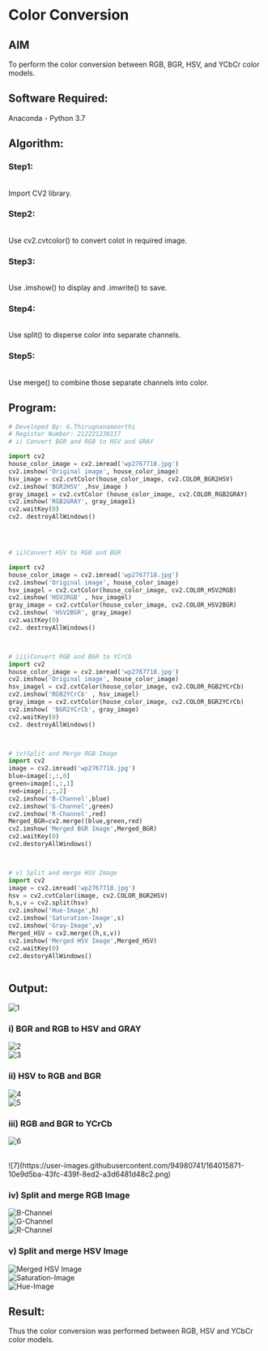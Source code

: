 # Color Conversion
## AIM
To perform the color conversion between RGB, BGR, HSV, and YCbCr color models.

## Software Required:
Anaconda - Python 3.7
## Algorithm:
### Step1:
<br>
Import CV2 library.

### Step2:
<br>
Use cv2.cvtcolor() to convert colot in required image.

### Step3:
<br>
Use .imshow() to display and .imwrite() to save.

### Step4:
<br>
Use split() to disperse color into separate channels.

### Step5:
<br>
Use merge() to combine those separate channels into color.

## Program:
```python
# Developed By: G.Thirugnanamoorthi
# Register Number: 212221230117
# i) Convert BGR and RGB to HSV and GRAY

import cv2
house_color_image = cv2.imread('wp2767718.jpg')
cv2.imshow('Original image', house_color_image)
hsv_image = cv2.cvtColor(house_color_image, cv2.COLOR_BGR2HSV)
cv2.imshow('BGR2HSV' ,hsv_image )
gray_image1 = cv2.cvtColor (house_color_image, cv2.COLOR_RGB2GRAY)
cv2.imshow('RGB2GRAY', gray_image1)
cv2.waitKey(0)
cv2. destroyAllWindows()




# ii)Convert HSV to RGB and BGR

import cv2
house_color_image = cv2.imread('wp2767718.jpg')
cv2.imshow('Original image', house_color_image)
hsv_imagel = cv2.cvtColor(house_color_image, cv2.COLOR_HSV2RGB)
cv2.imshow('HSV2RGB' , hsv_imagel)
gray_image = cv2.cvtColor(house_color_image, cv2.COLOR_HSV2BGR)
cv2.imshow( 'HSV2BGR', gray_image)
cv2.waitKey(0)
cv2. destroyAllWindows()



# iii)Convert RGB and BGR to YCrCb
import cv2
house_color_image = cv2.imread('wp2767718.jpg')
cv2.imshow('Original image', house_color_image)
hsv_imagel = cv2.cvtColor(house_color_image, cv2.COLOR_RGB2YCrCb)
cv2.imshow('RGB2YCrCb' , hsv_imagel)
gray_image = cv2.cvtColor(house_color_image, cv2.COLOR_BGR2YCrCb)
cv2.imshow( 'BGR2YCrCb', gray_image)
cv2.waitKey(0)
cv2. destroyAllWindows()



# iv)Split and Merge RGB Image
import cv2
image = cv2.imread('wp2767718.jpg')
blue=image[:,:,0]
green=image[:,:,1]
red=image[:,:,2]
cv2.imshow('B-Channel',blue)
cv2.imshow('G-Channel',green)
cv2.imshow('R-Channel',red)
Merged_BGR=cv2.merge((blue,green,red)
cv2.imshow('Merged BGR Image',Merged_BGR)
cv2.waitKey(0)
cv2.destoryAllWindows()



# v) Split and merge HSV Image
import cv2
image = cv2.imread('wp2767718.jpg')
hsv = cv2.cvtColor(image, cv2.COLOR_BGR2HSV)
h,s,v = cv2.split(hsv)
cv2.imshow('Hue-Image',h)
cv2.imshow('Saturation-Image',s)
cv2.imshow('Gray-Image',v)
Merged_HSV = cv2.merge((h,s,v))
cv2.imshow('Merged HSV Image',Merged_HSV)
cv2.waitKey(0)
cv2.destoryAllWindows()



```
## Output:
![1](https://user-images.githubusercontent.com/94980741/164015571-985fb8b4-08e1-4138-adb8-98781753c56c.png)

### i) BGR and RGB to HSV and GRAY
![2](https://user-images.githubusercontent.com/94980741/164015378-7ff04fed-b75b-47fd-b87f-22d897fdf1ce.png)
<br>
![3](https://user-images.githubusercontent.com/94980741/164015415-61f77d7e-19ae-4462-ad64-0080e7eaac5b.png)


### ii) HSV to RGB and BGR
![4](https://user-images.githubusercontent.com/94980741/164015623-3878763f-686a-4622-a37c-de695f5c96e0.png)
<br>
![5](https://user-images.githubusercontent.com/94980741/164015687-64a95dc9-09e1-4b37-94a8-87f24836c541.png)



### iii) RGB and BGR to YCrCb
![6](https://user-images.githubusercontent.com/94980741/164017664-633b7b54-30bb-44b2-b846-e5da6a3da547.png)

<br>
![7](https://user-images.githubusercontent.com/94980741/164015871-10e9d5ba-43fc-439f-8ed2-a3d6481d48c2.png)



### iv) Split and merge RGB Image
![B-Channel](https://user-images.githubusercontent.com/94980741/164015964-645dfa49-f41d-4fe2-9f9c-031a31efeda8.png)
<br>
![G-Channel](https://user-images.githubusercontent.com/94980741/164016006-a15e3564-e92b-4eaa-95a8-a5e35988c493.png)
<br>
![R-Channel](https://user-images.githubusercontent.com/94980741/164016052-dd1c92fe-cae7-4571-995f-fddcab3b7c88.png)



### v) Split and merge HSV Image
![Merged HSV Image](https://user-images.githubusercontent.com/94980741/164016111-b09f8cc5-219e-4cc3-aa6c-3500ca0b377b.png)
<br>
![Saturation-Image](https://user-images.githubusercontent.com/94980741/164016848-14388a82-a3f9-4996-af12-9f6ea0a414d3.png)
<br>
![Hue-Image](https://user-images.githubusercontent.com/94980741/164016909-a8048d28-8619-4d25-ba00-8174732ab5a9.png)




## Result:
Thus the color conversion was performed between RGB, HSV and YCbCr color models.
